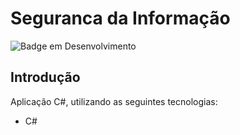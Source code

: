 # Seguranca da Informação

![Badge em Desenvolvimento](https://img.shields.io/static/v1?label=STATUS&message=FINALIZADO&color=GREEN&style=for-the-badge)

## Introdução
Aplicação C#, utilizando as seguintes tecnologias:
* C#
